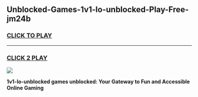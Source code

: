 
## Unblocked-Games-1v1-lo-unblocked-Play-Free-jm24b
<h3>
<a href="https://premium76.site?title=1v1-lo-unblocked&ref=18A1">CLICK TO PLAY</a></h3>
<hr>

<h3>
<a href="https://premium76.site?title=1v1-lo-unblocked&ref=18A1">CLICK 2 PLAY</a>
  
</h3>

<a href="https://premium76.site?title=1v1-lo-unblocked&ref=18A1"><img src="https://clearcache.store/games.png"></a>


**1v1-lo-unblocked games unblocked: Your Gateway to Fun and Accessible Online Gaming**

